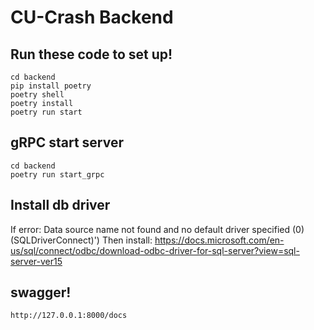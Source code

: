 # CU-Crash Backend

## Run these code to set up!

```
cd backend
pip install poetry
poetry shell
poetry install
poetry run start
```

## gRPC start server
```
cd backend
poetry run start_grpc
```
## Install db driver
If error:
    Data source name not found and no default driver specified (0) (SQLDriverConnect)')
Then install:
    https://docs.microsoft.com/en-us/sql/connect/odbc/download-odbc-driver-for-sql-server?view=sql-server-ver15
## swagger!

```
http://127.0.0.1:8000/docs
```



